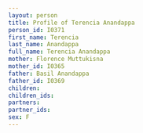 ```yaml
---
layout: person
title: Profile of Terencia Anandappa
person_id: I0371
first_name: Terencia
last_name: Anandappa
full_name: Terencia Anandappa
mother: Florence Muttukisna
mother_id: I0365
father: Basil Anandappa
father_id: I0369
children:
children_ids:
partners:
partner_ids:
sex: F
---
```


